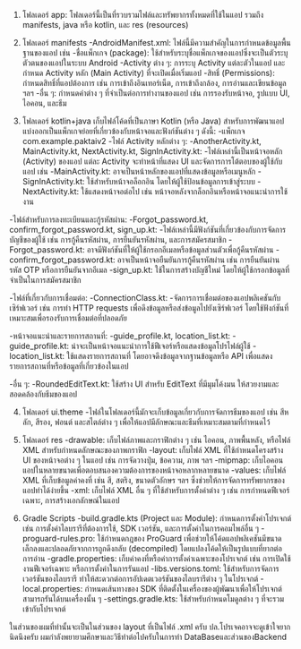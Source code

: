 1. โฟลเดอร์ app:
โฟลเดอร์นี้เป็นที่รวบรวมไฟล์และทรัพยากรทั้งหมดที่ใช้ในแอป รวมถึง manifests, java หรือ kotlin, และ res (resources)

2. โฟลเดอร์ manifests
-AndroidManifest.xml: ไฟล์นี้มีความสำคัญในการกำหนดข้อมูลพื้นฐานของแอป เช่น
-ชื่อแพ็กเกจ (package): ใช้สำหรับระบุชื่อแพ็กเกจของแอปซึ่งจะเป็นตัวระบุตัวตนของแอปในระบบ Android
-Activity ต่าง ๆ: การระบุ Activity แต่ละตัวในแอป และกำหนด Activity หลัก (Main Activity) ที่จะเปิดเมื่อเริ่มแอป
-สิทธิ์ (Permissions): กำหนดสิทธิ์ที่แอปต้องการ เช่น การเข้าถึงอินเทอร์เน็ต, การเข้าถึงกล้อง, การอ่านและเขียนข้อมูล ฯลฯ
-อื่น ๆ: กำหนดค่าต่าง ๆ ที่จำเป็นต่อการทำงานของแอป เช่น การรองรับหน้าจอ, รูปแบบ UI, ไอคอน, และธีม

3. โฟลเดอร์ kotlin+java
เก็บไฟล์โค้ดที่เป็นภาษา Kotlin (หรือ Java) สำหรับการพัฒนาแอป แบ่งออกเป็นแพ็กเกจย่อยที่เกี่ยวข้องกับหน้าจอและฟังก์ชันต่าง ๆ ดังนี้:
-แพ็กเกจ com.example.paktaiv2
  -ไฟล์ Activity หลักต่าง ๆ:
   -AnotherActivity.kt, MainActivity.kt, NextActivity.kt, SignInActivity.kt:
    -ไฟล์เหล่านี้เป็นหน้าจอหลัก (Activity) ของแอป แต่ละ Activity จะทำหน้าที่แสดง UI และจัดการการโต้ตอบของผู้ใช้กับแอป เช่น
     -MainActivity.kt: อาจเป็นหน้าหลักของแอปที่แสดงข้อมูลหรือเมนูหลัก
     -SignInActivity.kt: ใช้สำหรับหน้าจอล็อกอิน โดยให้ผู้ใช้ป้อนข้อมูลการเข้าสู่ระบบ
     -NextActivity.kt: ใช้แสดงหน้าจอต่อไป เช่น หน้าจอหลังจากล็อกอินหรือหน้าจอแนะนำการใช้งาน

 -ไฟล์สำหรับการลงทะเบียนและกู้รหัสผ่าน:
  -Forgot_password.kt, confirm_forgot_password.kt, sign_up.kt:
    -ไฟล์เหล่านี้มีฟังก์ชันที่เกี่ยวข้องกับการจัดการบัญชีของผู้ใช้ เช่น การกู้คืนรหัสผ่าน, การยืนยันรหัสผ่าน, และการสมัครสมาชิก
    -Forgot_password.kt: อาจมีฟังก์ชันที่ให้ผู้ใช้กรอกอีเมลหรือข้อมูลส่วนตัวเพื่อกู้คืนรหัสผ่าน
    -confirm_forgot_password.kt: อาจเป็นหน้าจอยืนยันการกู้คืนรหัสผ่าน เช่น การยืนยันผ่านรหัส OTP หรือการยืนยันจากอีเมล
    -sign_up.kt: ใช้ในการสร้างบัญชีใหม่ โดยให้ผู้ใช้กรอกข้อมูลที่จำเป็นในการสมัครสมาชิก

  -ไฟล์ที่เกี่ยวกับการเชื่อมต่อ:
    -ConnectionClass.kt:
      -จัดการการเชื่อมต่อของแอปพลิเคชันกับเซิร์ฟเวอร์ เช่น การทำ HTTP requests เพื่อดึงข้อมูลหรือส่งข้อมูลไปยังเซิร์ฟเวอร์ โดยใช้ฟังก์ชันที่เหมาะสมเพื่อรองรับการเชื่อมต่อที่ปลอดภัย

  -หน้าจอแนะนำและรายการสถานที่:
    -guide_profile.kt, location_list.kt:
      -guide_profile.kt: น่าจะเป็นหน้าจอแนะนำการใช้ฟีเจอร์หรือแสดงข้อมูลโปรไฟล์ผู้ใช้
      -location_list.kt: ใช้แสดงรายการสถานที่ โดยอาจดึงข้อมูลจากฐานข้อมูลหรือ API เพื่อแสดงรายการสถานที่หรือข้อมูลที่เกี่ยวข้องในแอป

  -อื่น ๆ:
    -RoundedEditText.kt: ใช้สร้าง UI สำหรับ EditText ที่มีมุมโค้งมน ให้สวยงามและสอดคล้องกับธีมของแอป

4. โฟลเดอร์ ui.theme
  -ไฟล์ในโฟลเดอร์นี้มักจะเก็บข้อมูลเกี่ยวกับการจัดการธีมของแอป เช่น สีหลัก, สีรอง, ฟอนต์ และสไตล์ต่าง ๆ เพื่อให้แอปมีลักษณะและธีมที่เหมาะสมตามที่กำหนดไว้

5. โฟลเดอร์ res
  -drawable: เก็บไฟล์ภาพและกราฟิกต่าง ๆ เช่น ไอคอน, ภาพพื้นหลัง, หรือไฟล์ XML สำหรับกำหนดลักษณะของภาพกราฟิก
  -layout: เก็บไฟล์ XML ที่ใช้กำหนดโครงสร้าง UI ของหน้าจอต่าง ๆ ในแอป เช่น การจัดวางปุ่ม, ข้อความ, ภาพ ฯลฯ
  -mipmap: เก็บไอคอนแอปในหลายขนาดเพื่อตอบสนองความต้องการของหน้าจอหลากหลายขนาด
  -values: เก็บไฟล์ XML ที่เก็บข้อมูลค่าคงที่ เช่น สี, สตริง, ขนาดตัวอักษร ฯลฯ ซึ่งช่วยให้การจัดการทรัพยากรของแอปทำได้ง่ายขึ้น
  -xml: เก็บไฟล์ XML อื่น ๆ ที่ใช้สำหรับการตั้งค่าต่าง ๆ เช่น การกำหนดฟีเจอร์เฉพาะ, การสร้างเอกลักษณ์ในแอป

6. Gradle Scripts
  -build.gradle.kts (Project และ Module):
    กำหนดการตั้งค่าโปรเจกต์ เช่น การตั้งค่าไลบรารีที่ต้องการใช้, SDK เวอร์ชัน, และการตั้งค่าในการคอมไพล์อื่น ๆ
  -proguard-rules.pro:
    ใช้กำหนดกฎของ ProGuard เพื่อช่วยให้โค้ดแอปพลิเคชันมีขนาดเล็กลงและปลอดภัยจากการถูกดึงกลับ (decompiled) โดยแปลงโค้ดให้เป็นรูปแบบที่ยากต่อการอ่าน
  -gradle.properties:
    เก็บค่าคงที่หรือค่าการตั้งค่าเฉพาะของโปรเจกต์ เช่น การเปิดใช้งานฟีเจอร์เฉพาะ หรือการตั้งค่าในการรันแอป
  -libs.versions.toml:
    ใช้สำหรับการจัดการเวอร์ชันของไลบรารี ทำให้สะดวกต่อการอัปเดตเวอร์ชันของไลบรารีต่าง ๆ ในโปรเจกต์
  -local.properties:
    กำหนดเส้นทางของ SDK ที่ติดตั้งในเครื่องของผู้พัฒนาเพื่อให้โปรเจกต์สามารถรันได้บนเครื่องนั้น ๆ
  -settings.gradle.kts:
    ใช้สำหรับกำหนดโมดูลต่าง ๆ ที่จะรวมเข้ากับโปรเจกต์


ในส่วนของผมที่ทำนั้นจะเป็นในส่วนของ layout ที่เป็นไฟล์ .xml ครับ
ปล.โปรเจคอาจจะดูเข้าใจยากนิดนึงครับ ผมกำลังพยายามศึกษาและวิธีทำต่อไปครับในการทำ DataBaseและส่วนของBackend 
